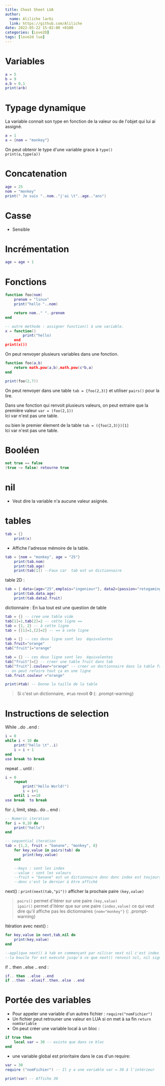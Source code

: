 ```yaml
---
title: Cheat Sheet LUA
author:
  name: Aliliche larbi
  link: https://github.com/Aliliche
date: 2022-05-22 15:02:00 +0100
categories: [Love2D]
tags: [love2d lua]
---
```



# Variables

```lua
a = 5
b = 9
a,b = 0,1
print(a+b)
```
# Typage dynamique 
La variable connait son type en fonction de la valeur ou de l'objet qui lui ai  assigné.

``` lua
a = 1
a = {nom = "monkey"}
```
On peut obtenir le type d'une variable grace à `type()`  
`print(a,type(a))`

# Concatenation

``` lua
age = 25
nom = "monkey"
print(" Je suis "..nom.."j'ai \t"..age.."ans")
```

# Casse 
- Sensible 

# Incrémentation 

``` lua
age = age + 1
```

# Fonctions 

``` lua
function foo(nom)
	prenom = "linux"
	print("hello "..nom)

	return nom.." "..prenom 
end 

-- autre methode : assigner function() à une variable.
x = function() 
		print("hello)
	end
print(x())

```
On peut renvoyer plusieurs variables dans une fonction. 

``` lua
function foo(a,b)
	return math.pow(a,b),math.pow(c*b,a)
end

print(foo(2,7))
```
On peut renvoyer  dans une table 
`tab = {foo(2,3)}` et utiliser `pairs()` pour la lire.

Dans une fonction qui renvoit plusieurs valeurs, on peut extraire que la première valeur
`var = (foo(2,1))`  
Ici var n'est pas une table.

ou bien le premier élement de la table
`tab = ({foo(2,3)})[1]`  
Ici var n'est pas une table.


# Booléen

``` lua
not true == false
(true ~= false) retourne true
```
# nil
- Veut dire la variable n'a aucune valeur asignée.

# tables 
``` lua
tab = {}
	print(x)
```
- Affiche l'adresse mémoire de la table.

``` lua
tab = {nom = "monkey", age = "25"}
	print(tab.nom)
	print(tab.age)
	print(tab[1]) --Faux car  tab est un dictionnaire
```
table 2D
: 
``` lua
tab = { data={age="25",emplois="ingenieur"}, data2={passion="retogaming",fruit="melon"} }
	print(tab.data.age)
	print(tab.data2.fruit)
```
dictionnaire
: En lua tout est une question de table 

``` lua
tab = {} -- cree une table vide 
tab[1]=1,tab[2]=2 -- cette ligne ==
tab = {1, 2} -- à cette ligne 
tab = {[1]=1,[2]=2} -- == à cete ligne
```
``` lua
tab = {} -- ces deux ligne sont les  équivalentes
tab.fruit="orange"
tab["fruit"]="orange"
```
``` lua
tab = {} -- ces deux ligne sont les  équivalentes
tab["fruit"]={} -- creer une table fruit dans tab
tab["fruit"].couleur="orange" -- creer un doctionnaire dans la table fruit
-- on peut refaire tout ça en une ligne 
tab.fruit.couleur ="orange"
```
``` lua
print(#tab) -- Donne la taille de la table 
```

> Si c'est un dictionnaire,` #tab` revoit __0__
{: .prompt-warning}

# Instructions de selection
While ..do ..end
: 

``` lua
i = 0
while i < 10 do 
	print("hello \t"..i)
	i = i + 1
end
use break to break

```

repeat .. until
: 

``` lua
i = 0
	repeat
		print("Hello World!")
		i = i+1
	until i ==10
use break  to break
```

for .i, limit, step.. do .. end
: 

``` lua
-- Numeric iteration
for i = 0,10 do 
	print("hello")
end 

-- sequential iteration
tab = {1,2, fruit = "banane", "monkey", 8}
	for key,value in pairs(tab) do
		print(key,value)
	end

	--keys : sont les index
	--value : sont les valeurs
	--fruit = "banane" est un dictionnaire donc donc index est toujours le dernier
	--donc c'est le dernier à être affiché
```
next() 
: `print(next(tab,"pi"))`  afficher la prochaie paire `(key,value)`

> `pairs()` permet d'itérer sur une paire `(key,value)`  
`ipair()` permet d'itérer que sur une paire `(index,value)`
ce qui veut dire qu'il affiche pas les dictionnaires `{nom="monkey"}`
{: .prompt-warning}

Itération avec next()
: 

``` lua
for key,value in next,tab,nil do 
	print(key,value)
end

--applique next() à tab en commençant par nil(car next nil c'est index 1) 
--la boucle for est exécuté jusqu'à ce que next() renvoit nil, nil signifie extrémité de la table
```

if .. then ..else .. end 
: 

``` lua
if.. then ..else ..end
if ..then ..elseif..then..else ..end
```
# Portée des variables 

- Pour appeler une variable d'un autres fichier : `require("nomFichier")`
- Un fichier peut retrouner une valeur en LUA si on met à sa fin `return nomVariable`
- On peut créer une variable local à un bloc : 

``` lua
if true then 
	local var = 30 -- existe que dans ce bloc 
end 
```
- une variable global est prioritaire dans le cas d'un require: 

``` lua
var = 30
require ("nomFichier") -- Il y a une variable var = 30 à l'intérieur

print(var) -- Affiche 30
```
